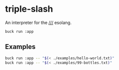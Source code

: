 # triple-slash

An interpreter for the [///](https://esolangs.org/wiki////) esolang.

```bash
buck run :app
```

## Examples

```bash
buck run :app -- "$(< ./examples/hello-world.txt)"
buck run :app -- "$(< ./examples/99-bottles.txt)"
```
